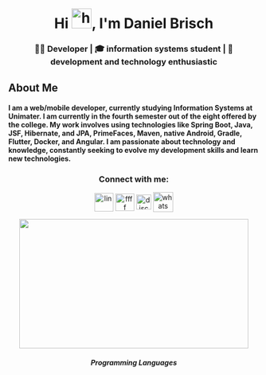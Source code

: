 <h1 align="center">Hi <img src="https://camo.githubusercontent.com/e8e7b06ecf583bc040eb60e44eb5b8e0ecc5421320a92929ce21522dbc34c891/68747470733a2f2f6d656469612e67697068792e636f6d2f6d656469612f6876524a434c467a6361737252346961377a2f67697068792e676966" alt="hi" width="40" height="40"/>, I'm Daniel Brisch</h1>
<h3 align="center">👨‍💻 Developer | 🎓 information systems student | 🤖 development and technology
enthusiastic</h3>

## About Me
#### I am a web/mobile developer, currently studying Information Systems at Unimater. I am currently in the fourth semester out of the eight offered by the college. My work involves using technologies like Spring Boot, Java, JSF, Hibernate, and JPA, PrimeFaces, Maven, native Android, Gradle, Flutter, Docker, and Angular. I am passionate about technology and knowledge, constantly seeking to evolve my development skills and learn new technologies.

<!-- <p  align="center">
<img src="/img/terminal.gif" height="25" width="700">             
<br> -->

<!--Contatos-->
<h3 align="center">Connect with me:</h3>
<p align="center">
<a href="https://www.linkedin.com/in/daniel-brisch-cibolli-27a4b0234/" target="blank"><img align="center" src="https://cdn-icons-png.flaticon.com/512/4138/4138130.png" alt="lin" height="37" width="38" /></a>
<a href="https://www.instagram.com/danielbrisch_/" target="blank"><img align="center" src="https://cdn-icons-png.flaticon.com/512/4138/4138124.png" alt="ffff" height="35" width="38" /></a> 
<a href="https://discord.gg/3dBFf5DHW4" target="blank"><img align="center" src="https://logodownload.org/wp-content/uploads/2017/11/discord-logo-1-1.png" alt="discord" height="" width="30" /></a>
<a href="https://api.whatsapp.com/send?phone=5546999347534" target="blank"><img align="center" src="https://static.vecteezy.com/system/resources/previews/018/819/299/non_2x/whatsapp-icon-transparent-free-png.png" alt="whats" height="40" width="40" /></a>
</p>
<p align="center"><img src="/img/1.gif" height="260"  width="460"><p></p></p></p>
<h5 align="center">Programming Languages</h5>

<!-- <table align= "center">
  <tr>
     <td align="center" width="140" height="112.43">
      <a href="https://www.cprogramming.com/" >
        <img src="https://raw.githubusercontent.com/devicons/devicon/master/icons/c/c-original.svg" width="48" height="48" alt="C" />
      </a>
      <br>C
    </td>
    <td align="center"  width="140" height="112.43">
      <a href="https://www.w3schools.com/cpp/" >
        <img src="https://raw.githubusercontent.com/devicons/devicon/master/icons/cplusplus/cplusplus-original.svg" width="48" height="48" alt="C++" />
      </a>
      <br>C++
    </td>
    <td align="center"  width="140" height="112.43">
      <a href="https://www.php.net">
        <img src="https://raw.githubusercontent.com/devicons/devicon/master/icons/php/php-original.svg" width="48" height="48" alt="PHP" />
      </a>
      <br>PHP
    </td>
    <td align="center"  width="140" height="112.43">
      <a href="https://www.python.org">
        <img src="https://raw.githubusercontent.com/devicons/devicon/master/icons/python/python-original.svg" width="48" height="48" alt="Python" />
      </a>
      <br>Python
    </td>

  </tr>
</table>
</br>

<h5 align="center">AI/ML/DV</h5>

<table align= "center">
  <tr>
     <td align="center" width="140" height="112.43">
      <a href="https://scikit-learn.org/" >
        <img src="https://upload.wikimedia.org/wikipedia/commons/0/05/Scikit_learn_logo_small.svg" width="48" height="48" alt="C" />
      </a>
      <br>Scikit Learn
    </td>
    <td align="center"  width="140" height="112.43">
      <a href="https://seaborn.pydata.org/" >
        <img src="https://seaborn.pydata.org/_images/logo-mark-lightbg.svg" width="48" height="48" alt="Seaborn" />
      </a>
      <br>Seaborn
    </td>
    <td align="center"  width="140" height="112.43">
      <a href="https://www.tensorflow.org">
        <img src="https://www.vectorlogo.zone/logos/tensorflow/tensorflow-icon.svg" width="48" height="48" alt="Tensor Flow" />
      </a>
      <br>Tensor Flow
    </td>
    <td align="center"  width="140" height="112.43">
      <a href="https://pandas.pydata.org/">
        <img src="https://raw.githubusercontent.com/devicons/devicon/2ae2a900d2f041da66e950e4d48052658d850630/icons/pandas/pandas-original.svg" width="48" height="48" alt="Pandas" />
      </a>
      <br>Pandas
    </td>
  <td align="center"  width="140" height="112.43">
      <a href="https://datastudio.google.com">
        <img src="img/data-studio.svg" width="48" height="48" alt="Data Studio" />
      </a>
      <br>Data Studio
    </td>
    

  </tr>
</table>
</br>


<h5 align="center">Database</h5>


<table align= "center">
  <tr>
     <td align="center" width="190" height="112.43">
      <a href="https://www.mongodb.com/" >
        <img src="https://raw.githubusercontent.com/devicons/devicon/master/icons/mongodb/mongodb-original-wordmark.svg" width="48" height="48" alt="Mongo" />
      </a>
      <br>Mongo
    </td>
    <td align="center"  width="190" height="112.43">
      <a href="https://www.mysql.com/" >
        <img src="https://raw.githubusercontent.com/devicons/devicon/master/icons/mysql/mysql-original-wordmark.svg" width="48" height="48" alt="MySQL"/>
      </a>
      <br>MySQL
    </td>
    <td align="center"  width="190" height="112.43">
      <a href="https://www.postgresql.org">
        <img src="https://raw.githubusercontent.com/devicons/devicon/master/icons/postgresql/postgresql-original-wordmark.svg" width="48" height="48" alt="Postgresql" />
      </a>
      <br>PostgreSQL
    </td>
  </tr>
</table>

</br>


<h5 align="center">Devops</h5>

<table align= "center">
  <tr>
     <td align="center" width="190" height="112.43">
      <a href="https://aws.amazon.com" >
        <img src="https://raw.githubusercontent.com/devicons/devicon/master/icons/amazonwebservices/amazonwebservices-original-wordmark.svg" width="48" height="48" alt="AWS" />
      </a>
      <br>AWS
    </td>
    <td align="center"  width="190" height="112.43">
      <a href="https://www.gnu.org/software/bash/" >
        <img src="https://www.vectorlogo.zone/logos/gnu_bash/gnu_bash-icon.svg" width="48" height="48" alt="MySQL"/>
      </a>
      <br>Bash/Shell
    </td>
    <td align="center"  width="190" height="112.43">
      <a href="https://cloud.google.com">
        <img src="https://www.vectorlogo.zone/logos/google_cloud/google_cloud-icon.svg" width="48" height="48" alt="gcp" />
      </a>
      <br>GCP
    </td>
  

  </tr>
</table>
</br>


<h5 align="center">Other</h5>

<table align= "center">
  <tr>
     <td align="center" width="140" height="112.43">
      <a href="https://git-scm.com/" >
        <img src="https://www.vectorlogo.zone/logos/git-scm/git-scm-icon.svg" width="48" height="48" alt="Git" />
      </a>
      <br>Git
    </td>
    <td align="center"  width="140" height="112.43">
      <a href="https://www.linux.org/" >
        <img src="https://raw.githubusercontent.com/devicons/devicon/master/icons/linux/linux-original.svg" width="48" height="48" alt="Linux" />
      </a>
      <br>Linux
    </td>
    <td align="center"  width="140" height="112.43">
      <a href="https://pt.wikipedia.org/wiki/Linguagem_ladder">
        <img src="img/ladder.png" width="48" height="48" alt="Ladder" />
      </a>
      <br>Ladder
    </td>
    <td align="center"  width="140" height="112.43">
      <a href="https://www.overleaf.com/">
        <img src="img/tex.svg" width="48" height="48" alt="Tex" />
      </a>
      <br>Tex
    </td>

  </tr>
</table>
</br>

<p  align="center">
<img src="https://user-images.githubusercontent.com/73097560/115834477-dbab4500-a447-11eb-908a-139a6edaec5c.gif">             
<br>


 <p align="center"> <img src="https://github-readme-stats.vercel.app/api/top-langs?username=rafael-barbosa&show_icons=true&locale=en&layout=compact" alt="rafael-barbosa" /></p>

<p align="center"> <img src="https://github-readme-stats.vercel.app/api?username=rafael-barbosa&show_icons=true&locale=en" alt="rafael-barbosa" /></p> 

<p align="center"> <img src="https://github-readme-activity-graph.vercel.app/graph?username=DanielBrisch&bg_color=000000&color=ff3c41&line=ffffff&point=ffffff&area=true&hide_border=true" alt="rafael-barbosa" /></p> 



<!--SVG BOTTOM-->
<!-- <p align="center"> <img src="https://raw.githubusercontent.com/mayhemantt/mayhemantt/Update/svg/Bottom.svg" alt="rafael-barbosa" /></p>  -->







<!-- <p  align="center">
<img src="/img/terminal.gif" height="25" width="700">             
<br> -->





